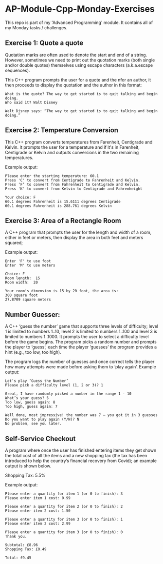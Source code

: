 # AP-Module-Cpp-Monday-Exercises
This repo is part of my 'Advanced Programming' module. It contains all of my Monday tasks / challenges.
## Exercise 1: Quote a quote
Quotation marks are often used to denote the start and end of a string. However, sometimes we need to print out the quotation marks (both single and/or double quotes) themselves using escape characters (a.k.a.escape sequences).

This C++ program prompts the user for a quote and the nfor an author, it then proceeds to display the quotation and the author in this format:
```
What is the quote? The way to get started is to quit talking and begin doing.
Who said it? Walt Disney

Walt Disney says: “The way to get started is to quit talking and begin doing.”
```

## Exercise 2: Temperature Conversion
This C++ program converts temperatures from Farenheit, Centigrade and Kelvin. It prompts the user for a temperature and if it's in Farenheit, Centigrade or Kelvin and outputs conversions in the two remaining temperatures.

Example output:
```
Please enter the starting temperature: 60.1
Press 'C' to convert from Centigrade to Fahrenheit and Kelvin.
Press ‘F’ to convert from Fahrenheit to Centigrade and Kelvin.
Press 'K' to convert from Kelvin to Centigrade and Fahrenheight

Your choice: F
60.1 degrees Fahrenheit is 15.6111 degrees Centigrade
60.1 degrees Fahrenheit is 288.761 degrees Kelvin
```

## Exercise 3: Area of a Rectangle Room
A C++ program that prompts the user for the length and width of a room, either in feet or meters, then display the area in both feet and meters squared;

Example output:
```
Enter 'F' to use foot
Enter 'M' to use meters

Choice: F
Room length:  15
Room width:  20

Your room's dimension is 15 by 20 foot, the area is:
300 square foot
27.8709 square meters
```

## Number Guesser:
A C++ ‘guess the number’ game that supports three levels of difficulty; level 1 is limited to numbers 1..10, level 2 is limited to numbers 1..100 and level 3 is limited to numbers 1..1000. It prompts the user to select a difficulty level before the game begins. The program picks a random number and prompts the player to ‘guess’; each time the player ‘guesses’ the program provides a hint (e.g., too low, too high).

The program logs the number of guesses and once correct tells the player how many attempts were made before asking them to ‘play again’. Example output:
```
Let’s play ‘Guess the Number’
Please pick a difficulty level (1, 2 or 3)? 1

Great, I have randomly picked a number in the range 1 - 10
What’s your guess? 5
Too low, guess again: 8
Too high, guess again: 7

Well done, most impressive! the number was 7 – you got it in 3 guesses
Do you want to play again (Y/N)? N
No problem, see you later.
```

## Self-Service Checkout
A program where once the user has finished entering items they get shown the total cost of all the items and a new shopping tax (the tax has been introduced to help the country’s financial recovery from Covid); an example output is shown below. 

Shopping Tax: 5.5%

Example output:
```
Please enter a quantity for item 1 (or 0 to finish): 3
Please enter item 1 cost: 0.99

Please enter a quantity for item 2 (or 0 to finish): 2
Please enter item 2 cost: 1.50

Please enter a quantity for item 3 (or 0 to finish): 1
Please enter item 2 cost: 2.99

Please enter a quantity for item 3 (or 0 to finish): 0
Thank you.

Subtotal: £8.96
Shopping Tax: £0.49

Total: £9.45
```
